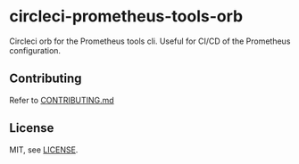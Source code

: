 # circleci-prometheus-tools-orb

Circleci orb for the Prometheus tools cli. Useful for CI/CD of the Prometheus configuration.

## Contributing

Refer to [CONTRIBUTING.md](CONTRIBUTING.md)

## License

MIT, see [LICENSE](LICENSE).
